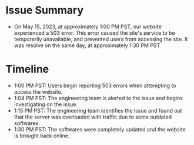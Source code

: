 # Issue Summary

- On May 15, 2023, at approximately 1:00 PM PST, our website experienced a 503 error. This error caused the site's service to be temporarily unavailable, and  prevented users from accessing the site. It was resolve on the same day, at approximately 1:30 PM PST

# Timeline

- 1:00 PM PST: Users begin reporting 503 errors when attempting to access the website.
- 1:04 PM PST: The engineering team is alerted to the issue and begins investigating on the issue.
- 1:15 PM PST: The engineering team identifies the issue and found out that the server was overloaded with traffic due to some outdated softwares.
- 1:30 PM PST: The softwares were completely updated and the website is brought back online.
